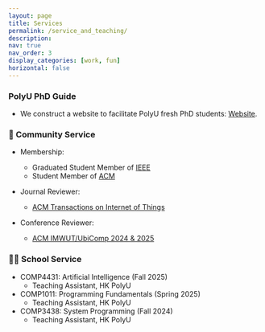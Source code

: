 ```yaml
---
layout: page
title: Services
permalink: /service_and_teaching/
description: 
nav: true
nav_order: 3
display_categories: [work, fun]
horizontal: false
---
```


### PolyU PhD Guide
- We construct a website to facilitate PolyU fresh PhD students: [Website](https://polyu-survival.readthedocs.io/en/latest/index.html).

### 🏫 Community Service
  - Membership:
    - Graduated Student Member of [IEEE](https://www.ieee.org/)
    - Student Member of [ACM](https://www.acm.org/)
    
  - Journal Reviewer:
    - [ACM Transactions on Internet of Things](https://dl.acm.org/journal/TIOT)
  
  - Conference Reviewer:
    - [ACM IMWUT/UbiComp 2024 & 2025](https://dl.acm.org/journal/imwut)
   

### 🧑‍🎓 School Service
  - COMP4431: Artificial Intelligence (Fall 2025)
    - Teaching Assistant, HK PolyU
  - COMP1011: Programming Fundamentals (Spring 2025)
    - Teaching Assistant, HK PolyU 
  - COMP3438: System Programming (Fall 2024)
    - Teaching Assistant, HK PolyU
